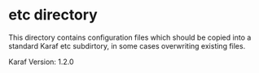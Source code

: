 etc directory
=============
This directory contains configuration files which should be copied
into a standard Karaf etc subdirtory, in some cases overwriting
existing files. 

Karaf Version: 1.2.0

